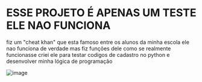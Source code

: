 <h1> ESSE PROJETO É APENAS UM TESTE ELE NAO FUNCIONA</h1>

<p1>fiz um "cheat khan" que esta famoso entre os alunos da minha escola</p1>
<p1>ele nao funciona de verdade mas fiz funções dele como se realmente funcionasse</p1>
<p1>criei ele para testar codigos de cadastro no python e desenvolver minha lógica de programação</p1>

![image](https://github.com/user-attachments/assets/f76faa84-38c4-4b52-9ceb-4cba28e7e607)
